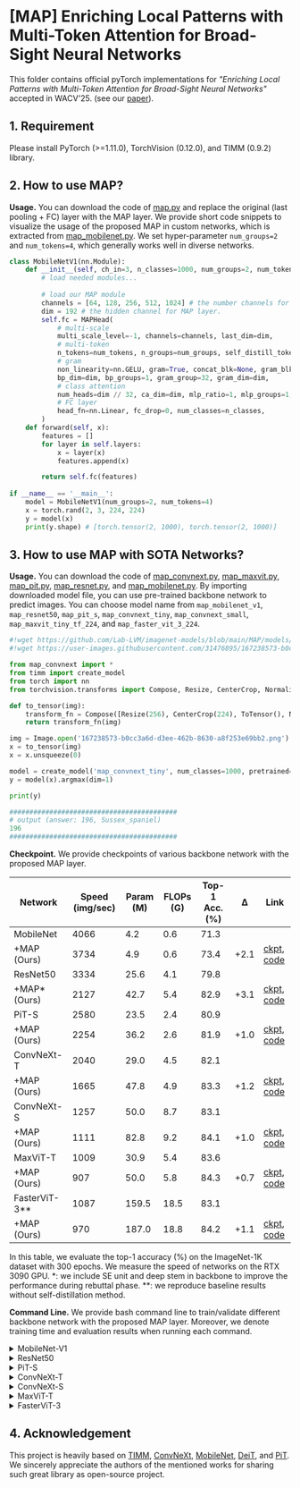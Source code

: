 # [MAP] Enriching Local Patterns with Multi-Token Attention for Broad-Sight Neural Networks

This folder contains official pyTorch implementations for *"Enriching Local Patterns with Multi-Token Attention for Broad-Sight Neural Networks"* accepted in WACV'25. (see our [paper]()).



## 1. Requirement

Please install PyTorch (>=1.11.0), TorchVision (0.12.0), and TIMM (0.9.2) library. 

## 2. How to use MAP?

**Usage.** You can download the code of [map.py](models/map.py) and replace the original (last pooling + FC) layer with the MAP layer. We provide short code snippets to visualize the usage of the proposed MAP in custom networks, which is extracted from [map_mobilenet.py](models/map_mobilenet.py). We set hyper-parameter `num_groups=2` and `num_tokens=4`, which generally works well in diverse networks.

```python
class MobileNetV1(nn.Module):
    def __init__(self, ch_in=3, n_classes=1000, num_groups=2, num_tokens=4):
        # load needed modules...
        
        # load our MAP module
        channels = [64, 128, 256, 512, 1024] # the number channels for 5 stage features maps
        dim = 192 # the hidden channel for MAP layer.
        self.fc = MAPHead(
            # multi-scale
            multi_scale_level=-1, channels=channels, last_dim=dim,
            # multi-token
            n_tokens=num_tokens, n_groups=num_groups, self_distill_token=False,
            # gram
            non_linearity=nn.GELU, gram=True, concat_blk=None, gram_blk=nn.Identity,
            bp_dim=dim, bp_groups=1, gram_group=32, gram_dim=dim,
            # class attention
            num_heads=dim // 32, ca_dim=dim, mlp_ratio=1, mlp_groups=1, interactive=True,
            # FC layer
            head_fn=nn.Linear, fc_drop=0, num_classes=n_classes,
        )
    def forward(self, x):
        features = []
		for layer in self.layers:
            x = layer(x)
            features.append(x)

		return self.fc(features)
   
if __name__ == '__main__':
    model = MobileNetV1(num_groups=2, num_tokens=4)
    x = torch.rand(2, 3, 224, 224)
    y = model(x) 
    print(y.shape) # [torch.tensor(2, 1000), torch.tensor(2, 1000)]
```



## 3. How to use MAP with SOTA Networks?

**Usage.** You can download the code of [map_convnext.py](models/map_convnext.py), [map_maxvit.py](models/map_maxvit.py), [map_pit.py](models/map_pit.py), [map_resnet.py](models/map_resnet.py), and [map_mobilenet.py](models/map_mobilenet.py). By importing downloaded model file, you can use pre-trained backbone network to predict images. You can choose model name from `map_mobilenet_v1`, `map_resnet50`, `map_pit_s`, `map_convnext_tiny`, `map_convnext_small`, `map_maxvit_tiny_tf_224`, and `map_faster_vit_3_224`.

```python
#!wget https://github.com/Lab-LVM/imagenet-models/blob/main/MAP/models/map_convnext.py
#!wget https://user-images.githubusercontent.com/31476895/167238573-b0cc3a6d-d3ee-462b-8630-a8f253e69bb2.png

from map_convnext import *
from timm import create_model
from torch import nn
from torchvision.transforms import Compose, Resize, CenterCrop, Normalize, ToTensor

def to_tensor(img):
    transform_fn = Compose([Resize(256), CenterCrop(224), ToTensor(), Normalize((0.485, 0.456, 0.406), (0.229, 0.224, 0.225))])
    return transform_fn(img)

img = Image.open('167238573-b0cc3a6d-d3ee-462b-8630-a8f253e69bb2.png').convert('RGB')
x = to_tensor(img)
x = x.unsqueeze(0)

model = create_model('map_convnext_tiny', num_classes=1000, pretrained=True) 
y = model(x).argmax(dim=1)

print(y)

##########################################
# output (answer: 196, Sussex_spaniel)
196
##########################################
```





**Checkpoint.** We provide checkpoints of various backbone network with the proposed MAP layer. 

| Network       | Speed (img/sec) | Param (M) | FLOPs (G) | Top-1 Acc. (%) | Δ    | Link                                      |
| ------------- | --------------- | --------- | --------- | -------------- | ---- | ----------------------------------------- |
| MobileNet     | 4066            | 4.2       | 0.6       | 71.3           |      |                                           |
| +MAP (Ours)   | 3734            | 4.9       | 0.6       | 73.4           | +2.1 | [ckpt](), [code](models/map_mobilenet.py) |
| ResNet50      | 3334            | 25.6      | 4.1       | 79.8           |      |                                           |
| +MAP* (Ours)  | 2127            | 42.7      | 5.4       | 82.9           | +3.1 | [ckpt](), [code](models/map_resnet.py)    |
| PiT-S         | 2580            | 23.5      | 2.4       | 80.9           |      |                                           |
| +MAP (Ours)   | 2254            | 36.2      | 2.6       | 81.9           | +1.0 | [ckpt](), [code](models/map_pit.py)       |
| ConvNeXt-T    | 2040            | 29.0      | 4.5       | 82.1           |      |                                           |
| +MAP (Ours)   | 1665            | 47.8      | 4.9       | 83.3           | +1.2 | [ckpt](), [code](models/map_convnext.py)  |
| ConvNeXt-S    | 1257            | 50.0      | 8.7       | 83.1           |      |                                           |
| +MAP (Ours)   | 1111            | 82.8      | 9.2       | 84.1           | +1.0 | [ckpt](), [code](models/map_convnext.py)  |
| MaxViT-T      | 1009            | 30.9      | 5.4       | 83.6           |      |                                           |
| +MAP (Ours)   | 907             | 50.0      | 5.8       | 84.3           | +0.7 | [ckpt](), [code](models/map_maxvit.py)    |
| FasterViT-3** | 1087            | 159.5     | 18.5      | 83.1           |      |                                           |
| +MAP (Ours)   | 970             | 187.0     | 18.8      | 84.2           | +1.1 | [ckpt](), [code](models/map_fastervit.py) |

In this table, we evaluate the top-1 accuracy (%) on the ImageNet-1K dataset with 300 epochs. We measure the speed of networks on the RTX 3090 GPU. *: we include SE unit and deep stem in backbone to improve the performance during rebuttal phase. **: we reproduce baseline results without self-distillation method.



**Command Line.** We provide bash command line to train/validate different backbone network with the proposed MAP layer. Moreover, we denote training time and evaluation results when running each command.



<details>
    <summary>MobileNet-V1</summary>



**Train Command Line.**

```bash
CUDA_VISIBLE_DEVICES=0,1, torchrun --nproc_per_node=2 --master_port=12345 train_with_script.py mobilenet_v1 -c 0,1 -m map_mobilenet_v1
```



**Validation Command Line.** Running this command line will result in: *Acc@1 73.430 (26.570) Acc@5 91.364 (8.636)*

```bash
hankyul@hankyul:~$ CUDA_VISIBLE_DEVICES=0, python validate.py imageNet --model map_mobilenet_v1 --checkpoint ../output/result/map_mobilenet_v1.pth.tar --crop-pct 0.95

Validating in mixed precision with native PyTorch AMP.
Loaded state_dict from checkpoint '../output/result/map_mobilenet_v1.pth.tar'
Model map_mobilenet_v1 created, param count: 4879612
Data processing configuration for current model + dataset:
        input_size: (3, 224, 224)
        interpolation: bicubic
        mean: (0.485, 0.456, 0.406)
        std: (0.229, 0.224, 0.225)
        crop_pct: 0.95
        crop_mode: center
Test: [   0/196]  Time: 2.181s (2.181s,  117.40/s)  Loss:  0.5522 (0.5522)  Acc@1:  85.938 ( 85.938)  Acc@5:  97.266 ( 97.266)
Test: [  10/196]  Time: 0.031s (0.468s,  546.69/s)  Loss:  1.0576 (0.7478)  Acc@1:  78.125 ( 81.499)  Acc@5:  91.406 ( 94.922)
Test: [  20/196]  Time: 0.031s (0.435s,  588.22/s)  Loss:  0.8672 (0.7753)  Acc@1:  82.031 ( 80.748)  Acc@5:  91.406 ( 94.438)
Test: [  30/196]  Time: 0.031s (0.388s,  660.54/s)  Loss:  0.8032 (0.7351)  Acc@1:  78.906 ( 81.704)  Acc@5:  95.703 ( 94.645)
Test: [  40/196]  Time: 0.555s (0.398s,  643.40/s)  Loss:  0.8394 (0.8033)  Acc@1:  79.688 ( 79.449)  Acc@5:  94.922 ( 94.484)
Test: [  50/196]  Time: 0.031s (0.374s,  684.70/s)  Loss:  0.5137 (0.8053)  Acc@1:  88.672 ( 79.159)  Acc@5:  95.703 ( 94.669)
Test: [  60/196]  Time: 1.390s (0.394s,  650.34/s)  Loss:  1.0215 (0.8163)  Acc@1:  71.094 ( 78.855)  Acc@5:  93.359 ( 94.743)
Test: [  70/196]  Time: 0.031s (0.376s,  681.73/s)  Loss:  0.8979 (0.7989)  Acc@1:  76.172 ( 79.363)  Acc@5:  92.578 ( 94.883)
Test: [  80/196]  Time: 1.031s (0.383s,  668.91/s)  Loss:  1.4590 (0.8268)  Acc@1:  64.844 ( 78.834)  Acc@5:  89.062 ( 94.541)
Test: [  90/196]  Time: 0.032s (0.372s,  689.01/s)  Loss:  2.0449 (0.8793)  Acc@1:  48.828 ( 77.704)  Acc@5:  81.250 ( 93.879)
Test: [ 100/196]  Time: 1.321s (0.376s,  680.96/s)  Loss:  1.4414 (0.9332)  Acc@1:  60.547 ( 76.613)  Acc@5:  87.500 ( 93.232)
Test: [ 110/196]  Time: 0.031s (0.368s,  696.45/s)  Loss:  0.9023 (0.9504)  Acc@1:  76.953 ( 76.270)  Acc@5:  92.578 ( 93.014)
Test: [ 120/196]  Time: 0.525s (0.369s,  692.85/s)  Loss:  1.5664 (0.9697)  Acc@1:  64.844 ( 75.988)  Acc@5:  82.812 ( 92.691)
Test: [ 130/196]  Time: 0.031s (0.367s,  698.08/s)  Loss:  0.8574 (1.0029)  Acc@1:  76.172 ( 75.057)  Acc@5:  94.531 ( 92.357)
Test: [ 140/196]  Time: 0.217s (0.364s,  702.99/s)  Loss:  1.0977 (1.0188)  Acc@1:  71.484 ( 74.670)  Acc@5:  91.016 ( 92.160)
Test: [ 150/196]  Time: 0.031s (0.365s,  701.51/s)  Loss:  1.1875 (1.0396)  Acc@1:  74.219 ( 74.252)  Acc@5:  87.500 ( 91.828)
Test: [ 160/196]  Time: 0.091s (0.362s,  707.63/s)  Loss:  0.8408 (1.0530)  Acc@1:  79.688 ( 74.017)  Acc@5:  94.531 ( 91.627)
Test: [ 170/196]  Time: 0.032s (0.364s,  703.98/s)  Loss:  0.6958 (1.0715)  Acc@1:  82.812 ( 73.563)  Acc@5:  96.484 ( 91.422)
Test: [ 180/196]  Time: 0.031s (0.359s,  712.99/s)  Loss:  1.2354 (1.0867)  Acc@1:  66.797 ( 73.235)  Acc@5:  92.188 ( 91.203)
Test: [ 190/196]  Time: 0.031s (0.361s,  708.47/s)  Loss:  1.2754 (1.0837)  Acc@1:  67.188 ( 73.272)  Acc@5:  93.750 ( 91.296)
 * Acc@1 73.430 (26.570) Acc@5 91.364 (8.636)
--result
{
    "model": "map_mobilenet_v1",
    "top1": 73.43,
    "top1_err": 26.57,
    "top5": 91.364,
    "top5_err": 8.636,
    "param_count": 4.88,
    "img_size": 224,
    "cropt_pct": 0.95,
    "interpolation": "bicubic"
}
```



</details>



<details>
    <summary>ResNet50</summary>



**Train Command Line.**

```bash
CUDA_VISIBLE_DEVICES=0,1, torchrun --nproc_per_node=2 --master_port=12345 train_with_script.py resnet50 -c 0,1 -m map_resnet50
```



**Validation Command Line.** Running this command line will result in: *Acc@1 82.850 (17.150) Acc@5 95.946 (4.054)*

```bash
hankyul@hankyul:~$ CUDA_VISIBLE_DEVICES=0, python validate.py imageNet --model map_resnet50 --checkpoint ../output/result/map_resnet50.pth.tar --crop-pct 0.95

Validating in mixed precision with native PyTorch AMP.
Loaded state_dict from checkpoint '../output/result/map_resnet50.pth.tar'
Model map_resnet50 created, param count: 42708288
Data processing configuration for current model + dataset:
        input_size: (3, 224, 224)
        interpolation: bicubic
        mean: (0.485, 0.456, 0.406)
        std: (0.229, 0.224, 0.225)
        crop_pct: 0.95
        crop_mode: center
Test: [   0/196]  Time: 2.147s (2.147s,  119.21/s)  Loss:  0.3633 (0.3633)  Acc@1:  93.359 ( 93.359)  Acc@5:  98.438 ( 98.438)
Test: [  10/196]  Time: 0.141s (0.497s,  515.53/s)  Loss:  0.7866 (0.5349)  Acc@1:  81.641 ( 87.322)  Acc@5:  96.094 ( 97.940)
Test: [  20/196]  Time: 0.140s (0.448s,  571.50/s)  Loss:  0.4805 (0.5474)  Acc@1:  92.188 ( 87.109)  Acc@5:  96.094 ( 97.489)
Test: [  30/196]  Time: 0.141s (0.401s,  638.08/s)  Loss:  0.6211 (0.5105)  Acc@1:  86.719 ( 88.281)  Acc@5:  95.703 ( 97.606)
Test: [  40/196]  Time: 0.402s (0.403s,  635.01/s)  Loss:  0.5420 (0.5530)  Acc@1:  89.453 ( 87.309)  Acc@5:  97.656 ( 97.513)
Test: [  50/196]  Time: 0.140s (0.383s,  668.81/s)  Loss:  0.3384 (0.5546)  Acc@1:  94.531 ( 87.217)  Acc@5:  98.047 ( 97.534)
Test: [  60/196]  Time: 1.115s (0.399s,  641.80/s)  Loss:  0.7329 (0.5745)  Acc@1:  82.812 ( 86.834)  Acc@5:  96.484 ( 97.496)
Test: [  70/196]  Time: 0.140s (0.384s,  666.24/s)  Loss:  0.5967 (0.5592)  Acc@1:  86.328 ( 87.181)  Acc@5:  98.438 ( 97.629)
Test: [  80/196]  Time: 0.692s (0.389s,  657.70/s)  Loss:  1.0684 (0.5800)  Acc@1:  74.609 ( 86.796)  Acc@5:  95.703 ( 97.454)
Test: [  90/196]  Time: 0.141s (0.380s,  673.61/s)  Loss:  1.4502 (0.6135)  Acc@1:  64.844 ( 85.955)  Acc@5:  91.406 ( 97.154)
Test: [ 100/196]  Time: 0.793s (0.382s,  670.41/s)  Loss:  0.9629 (0.6526)  Acc@1:  76.562 ( 85.044)  Acc@5:  92.578 ( 96.790)
Test: [ 110/196]  Time: 0.141s (0.376s,  680.75/s)  Loss:  0.5264 (0.6631)  Acc@1:  86.719 ( 84.783)  Acc@5:  97.656 ( 96.653)
Test: [ 120/196]  Time: 0.141s (0.377s,  678.49/s)  Loss:  0.9111 (0.6704)  Acc@1:  80.469 ( 84.740)  Acc@5:  93.359 ( 96.501)
Test: [ 130/196]  Time: 0.141s (0.377s,  679.82/s)  Loss:  0.4512 (0.6929)  Acc@1:  89.844 ( 84.041)  Acc@5:  98.438 ( 96.371)
Test: [ 140/196]  Time: 0.142s (0.374s,  684.15/s)  Loss:  0.6763 (0.7028)  Acc@1:  84.375 ( 83.818)  Acc@5:  96.875 ( 96.304)
Test: [ 150/196]  Time: 0.141s (0.374s,  683.60/s)  Loss:  0.6851 (0.7135)  Acc@1:  87.109 ( 83.589)  Acc@5:  95.703 ( 96.189)
Test: [ 160/196]  Time: 0.141s (0.372s,  688.16/s)  Loss:  0.4453 (0.7222)  Acc@1:  91.016 ( 83.424)  Acc@5:  97.266 ( 96.086)
Test: [ 170/196]  Time: 0.142s (0.373s,  686.19/s)  Loss:  0.4734 (0.7341)  Acc@1:  89.844 ( 83.135)  Acc@5:  98.828 ( 95.970)
Test: [ 180/196]  Time: 0.142s (0.370s,  691.11/s)  Loss:  0.9429 (0.7444)  Acc@1:  74.609 ( 82.856)  Acc@5:  96.094 ( 95.902)
Test: [ 190/196]  Time: 0.141s (0.370s,  691.18/s)  Loss:  0.9922 (0.7462)  Acc@1:  74.609 ( 82.782)  Acc@5:  96.484 ( 95.910)
 * Acc@1 82.850 (17.150) Acc@5 95.946 (4.054)
--result
{
    "model": "map_resnet50",
    "top1": 82.85,
    "top1_err": 17.15,
    "top5": 95.946,
    "top5_err": 4.054,
    "param_count": 42.71,
    "img_size": 224,
    "cropt_pct": 0.95,
    "interpolation": "bicubic"
}
```



</details>





<details>
    <summary>PiT-S</summary>



**Train Command Line.**

```bash
CUDA_VISIBLE_DEVICES=0,1, torchrun --nproc_per_node=2 --master_port=12345 train_with_script.py pit_s -c 0,1 -m map_pit_s
```



**Validation Command Line.** Running this command line will result in: *Acc@1 81.888 (18.112) Acc@5 95.810 (4.190)*

```bash
hankyul@hankyul:~$ CUDA_VISIBLE_DEVICES=0, python validate.py imageNet --model map_pit_s --checkpoint ../output/result/map_pit_s.pth.tar --crop-pct 0.95

Validating in mixed precision with native PyTorch AMP.
Loaded state_dict from checkpoint '../output/result/map_pit_s.pth.tar'
Model map_pit_s created, param count: 36147424
Data processing configuration for current model + dataset:
        input_size: (3, 224, 224)                                                                           		interpolation: bicubic
        mean: (0.485, 0.456, 0.406)
        std: (0.229, 0.224, 0.225)
        crop_pct: 0.95
        crop_mode: center
Test: [   0/196]  Time: 2.017s (2.017s,  126.91/s)  Loss:  0.6191 (0.6191)  Acc@1:  91.406 ( 91.406)  Acc@5:  98.438 ( 98.438)
Test: [  10/196]  Time: 0.073s (0.461s,  555.87/s)  Loss:  0.9756 (0.7690)  Acc@1:  80.469 ( 86.932)  Acc@5:  95.312 ( 97.230)
Test: [  20/196]  Time: 0.073s (0.432s,  592.55/s)  Loss:  0.7188 (0.7809)  Acc@1:  93.359 ( 86.514)  Acc@5:  95.703 ( 97.210)
Test: [  30/196]  Time: 0.073s (0.386s,  663.68/s)  Loss:  0.8765 (0.7546)  Acc@1:  85.547 ( 87.550)  Acc@5:  95.312 ( 97.303)
Test: [  40/196]  Time: 0.363s (0.392s,  653.07/s)  Loss:  0.8472 (0.7992)  Acc@1:  87.891 ( 86.423)  Acc@5:  97.266 ( 97.161)
Test: [  50/196]  Time: 0.073s (0.370s,  691.94/s)  Loss:  0.6313 (0.8056)  Acc@1:  92.188 ( 86.144)  Acc@5:  98.047 ( 97.273)
Test: [  60/196]  Time: 1.071s (0.389s,  658.59/s)  Loss:  0.9331 (0.8177)  Acc@1:  82.812 ( 85.873)  Acc@5:  96.094 ( 97.323)
Test: [  70/196]  Time: 0.073s (0.373s,  686.83/s)  Loss:  0.8252 (0.8034)  Acc@1:  84.766 ( 86.163)  Acc@5:  99.219 ( 97.464)
Test: [  80/196]  Time: 0.578s (0.379s,  675.00/s)  Loss:  1.2754 (0.8180)  Acc@1:  68.750 ( 85.745)  Acc@5:  94.141 ( 97.314)
Test: [  90/196]  Time: 0.073s (0.369s,  693.59/s)  Loss:  1.5830 (0.8485)  Acc@1:  62.109 ( 84.856)  Acc@5:  91.016 ( 96.978)
Test: [ 100/196]  Time: 0.701s (0.372s,  687.29/s)  Loss:  1.1084 (0.8816)  Acc@1:  76.953 ( 83.942)  Acc@5:  94.922 ( 96.670)
Test: [ 110/196]  Time: 0.073s (0.365s,  701.08/s)  Loss:  0.8379 (0.8912)  Acc@1:  83.594 ( 83.731)  Acc@5:  97.266 ( 96.586)
Test: [ 120/196]  Time: 0.073s (0.369s,  694.34/s)  Loss:  1.1680 (0.8976)  Acc@1:  76.562 ( 83.694)  Acc@5:  94.141 ( 96.459)
Test: [ 130/196]  Time: 0.073s (0.365s,  700.74/s)  Loss:  0.6709 (0.9176)  Acc@1:  88.281 ( 83.015)  Acc@5:  98.828 ( 96.311)
Test: [ 140/196]  Time: 0.073s (0.365s,  700.86/s)  Loss:  0.9141 (0.9267)  Acc@1:  85.156 ( 82.865)  Acc@5:  95.703 ( 96.207)
Test: [ 150/196]  Time: 0.073s (0.364s,  703.82/s)  Loss:  1.0039 (0.9382)  Acc@1:  82.422 ( 82.580)  Acc@5:  94.922 ( 96.070)
Test: [ 160/196]  Time: 0.074s (0.363s,  705.85/s)  Loss:  0.7676 (0.9470)  Acc@1:  89.844 ( 82.388)  Acc@5:  96.094 ( 95.926)
Test: [ 170/196]  Time: 0.074s (0.362s,  706.40/s)  Loss:  0.6899 (0.9570)  Acc@1:  87.891 ( 82.111)  Acc@5:  98.828 ( 95.836)
Test: [ 180/196]  Time: 0.073s (0.362s,  707.86/s)  Loss:  1.0742 (0.9658)  Acc@1:  76.562 ( 81.848)  Acc@5:  97.266 ( 95.755)
Test: [ 190/196]  Time: 0.073s (0.360s,  711.28/s)  Loss:  1.0967 (0.9649)  Acc@1:  75.391 ( 81.802)  Acc@5:  98.047 ( 95.783)
 * Acc@1 81.888 (18.112) Acc@5 95.810 (4.190)
--result
{
    "model": "map_pit_s",
    "top1": 81.888,
    "top1_err": 18.112,
    "top5": 95.81,
    "top5_err": 4.19,
    "param_count": 36.15,
    "img_size": 224,
    "cropt_pct": 0.95,
    "interpolation": "bicubic"
}
```



</details>



<details>
    <summary>ConvNeXt-T</summary>



**Train Command Line.**

```bash
CUDA_VISIBLE_DEVICES=0,1, torchrun --nproc_per_node=2 --master_port=12345 train_with_script.py convnext_tiny -c 0,1 -m map_convnext_tiny
```



**Validation Command Line.** Running this command line will result in: *Acc@1 83.166 (16.834) Acc@5 96.272 (3.728)*. This result is slightly different than original table. This is because we save a checkpoint at the last epoch. We apologize for providing a checkpoint saved at the last epoch, not best epoch.

```bash
hankyul@hankyul:~$ CUDA_VISIBLE_DEVICES=0, python validate.py imageNet --model map_convnext_tiny --checkpoint ../output/result/map_convnext_tiny.pth.tar --crop-pct 0.875

Validating in mixed precision with native PyTorch AMP.                                                       Loaded state_dict from checkpoint '../output/result/map_convnext_tiny.pth.tar'                               Model map_convnext_tiny created, param count: 47833760                                                       Data processing configuration for current model + dataset:                                                   		input_size: (3, 224, 224)                                                                                   interpolation: bicubic                                                                                       mean: (0.485, 0.456, 0.406)                                                                                 std: (0.229, 0.224, 0.225)                                                                                   crop_pct: 0.875                                                                                             crop_mode: center                                                                                    Test: [   0/196]  Time: 2.565s (2.565s,   99.81/s)  Loss:  0.4282 (0.4282)  Acc@1:  92.969 ( 92.969)  Acc@5:  98.047 ( 98.047)                                                             
Test: [  10/196]  Time: 0.158s (0.544s,  470.83/s)  Loss:  0.7935 (0.5830)  Acc@1:  80.859 ( 87.500)  Acc@5:  96.875 ( 98.011)                                                             
Test: [  20/196]  Time: 0.158s (0.474s,  540.13/s)  Loss:  0.4712 (0.5862)  Acc@1:  92.578 ( 87.370)  Acc@5:  97.656 ( 97.805)                                                             
Test: [  30/196]  Time: 0.158s (0.422s,  607.18/s)  Loss:  0.6553 (0.5506)  Acc@1:  86.719 ( 88.521)  Acc@5:  97.266 ( 97.946)                                                             
Test: [  40/196]  Time: 0.158s (0.412s,  621.84/s)  Loss:  0.5591 (0.5937)  Acc@1:  88.672 ( 87.443)  Acc@5:  98.047 ( 97.723)                                                             
Test: [  50/196]  Time: 0.158s (0.391s,  654.33/s)  Loss:  0.4050 (0.5972)  Acc@1:  92.969 ( 87.240)  Acc@5:  98.047 ( 97.741)                                                             
Test: [  60/196]  Time: 0.943s (0.407s,  628.50/s)  Loss:  0.7285 (0.6144)  Acc@1:  82.812 ( 86.808)  Acc@5:  96.875 ( 97.733)                                                             
Test: [  70/196]  Time: 0.158s (0.392s,  652.42/s)  Loss:  0.6626 (0.6009)  Acc@1:  84.375 ( 87.082)  Acc@5:  98.047 ( 97.838)                                                             
Test: [  80/196]  Time: 0.578s (0.397s,  644.21/s)  Loss:  1.0674 (0.6206)  Acc@1:  72.266 ( 86.661)  Acc@5:  95.312 ( 97.666)                                                             
Test: [  90/196]  Time: 0.158s (0.389s,  658.93/s)  Loss:  1.4648 (0.6512)  Acc@1:  65.625 ( 85.869)  Acc@5:  92.188 ( 97.399)                                                             
Test: [ 100/196]  Time: 0.778s (0.390s,  655.78/s)  Loss:  0.8628 (0.6884)  Acc@1:  78.516 ( 85.025)  Acc@5:  96.484 ( 97.084)                                                             
Test: [ 110/196]  Time: 0.158s (0.384s,  666.59/s)  Loss:  0.6924 (0.7007)  Acc@1:  87.109 ( 84.783)  Acc@5:  98.047 ( 96.970)                                                             
Test: [ 120/196]  Time: 0.158s (0.386s,  663.78/s)  Loss:  0.9434 (0.7065)  Acc@1:  80.859 ( 84.772)  Acc@5:  93.750 ( 96.843)                                                             
Test: [ 130/196]  Time: 0.158s (0.384s,  667.50/s)  Loss:  0.4998 (0.7252)  Acc@1:  89.062 ( 84.247)  Acc@5:  97.656 ( 96.642)                                                             
Test: [ 140/196]  Time: 0.159s (0.382s,  670.28/s)  Loss:  0.7427 (0.7355)  Acc@1:  84.766 ( 84.031)  Acc@5:  96.484 ( 96.562)                                                             
Test: [ 150/196]  Time: 0.159s (0.381s,  671.68/s)  Loss:  0.7056 (0.7445)  Acc@1:  86.719 ( 83.824)  Acc@5:  96.094 ( 96.456)                                                             
Test: [ 160/196]  Time: 0.159s (0.379s,  675.61/s)  Loss:  0.5107 (0.7516)  Acc@1:  89.844 ( 83.645)  Acc@5:  98.047 ( 96.378)                                                             
Test: [ 170/196]  Time: 0.158s (0.380s,  674.32/s)  Loss:  0.4509 (0.7618)  Acc@1:  91.016 ( 83.386)  Acc@5:  98.047 ( 96.281)                                                             
Test: [ 180/196]  Time: 0.159s (0.378s,  678.05/s)  Loss:  1.0498 (0.7705)  Acc@1:  76.562 ( 83.143)  Acc@5:  94.922 ( 96.228)                                                             
Test: [ 190/196]  Time: 0.159s (0.377s,  678.77/s)  Loss:  1.1494 (0.7721)  Acc@1:  74.219 ( 83.113)  Acc@5:  97.656 ( 96.249)                                                              
* Acc@1 83.166 (16.834) Acc@5 96.272 (3.728)                                                                 
--result                                                                        
{                                                                                    
"model": "map_convnext_tiny",                                                        
"top1": 83.166,                                                                 
"top1_err": 16.834,                                                                
"top5": 96.272,                                                                   
"top5_err": 3.728,                                                              
"param_count": 47.83,                                                             
"img_size": 224,                                                               
"cropt_pct": 0.875,                                                             
"interpolation": "bicubic"                                                             
}
```



</details>



<details>
    <summary>ConvNeXt-S</summary>



**Train Command Line.**

```bash
CUDA_VISIBLE_DEVICES=0,1, torchrun --nproc_per_node=2 --master_port=12345 train_with_script.py convnext_small -c 0,1 -m map_convnext_small
```



**Validation Command Line.** Running this command line will result in: *Acc@1 84.050 (15.950) Acc@5 96.668 (3.332)*

```bash
hankyul@hankyul:~$ CUDA_VISIBLE_DEVICES=0, python validate.py imageNet --model map_convnext_small --checkpoint ../output/result/map_convnext_small.pth.tar --crop-pct 0.875

Validating in mixed precision with native PyTorch AMP.
Loaded state_dict from checkpoint '../output/result/map_convnext_small.pth.tar'
Model map_convnext_small created, param count: 82837664
Data processing configuration for current model + dataset:                                                   input_size: (3, 224, 224)
        interpolation: bicubic
        mean: (0.485, 0.456, 0.406)
        std: (0.229, 0.224, 0.225)
        crop_pct: 0.875
        crop_mode: center
Test: [   0/196]  Time: 2.264s (2.264s,  113.07/s)  Loss:  0.4075 (0.4075)  Acc@1:  93.359 ( 93.359)  Acc@5:  98.438 ( 98.438)
Test: [  10/196]  Time: 0.230s (0.540s,  474.22/s)  Loss:  0.7920 (0.5697)  Acc@1:  82.812 ( 87.891)  Acc@5:  96.875 ( 98.082)
Test: [  20/196]  Time: 0.230s (0.467s,  548.75/s)  Loss:  0.4526 (0.5734)  Acc@1:  93.750 ( 88.114)  Acc@5:  97.266 ( 97.991)
Test: [  30/196]  Time: 0.231s (0.422s,  606.36/s)  Loss:  0.6523 (0.5364)  Acc@1:  88.672 ( 89.226)  Acc@5:  96.484 ( 98.059)
Test: [  40/196]  Time: 0.291s (0.411s,  622.15/s)  Loss:  0.4976 (0.5718)  Acc@1:  90.234 ( 88.310)  Acc@5:  98.047 ( 97.828)
Test: [  50/196]  Time: 0.231s (0.395s,  648.16/s)  Loss:  0.3381 (0.5730)  Acc@1:  94.922 ( 88.105)  Acc@5:  98.438 ( 97.871)
Test: [  60/196]  Time: 0.978s (0.408s,  627.74/s)  Loss:  0.7495 (0.5932)  Acc@1:  83.594 ( 87.699)  Acc@5:  97.266 ( 97.778)
Test: [  70/196]  Time: 0.231s (0.395s,  647.31/s)  Loss:  0.6494 (0.5802)  Acc@1:  85.156 ( 87.935)  Acc@5:  98.828 ( 97.926)
Test: [  80/196]  Time: 0.555s (0.397s,  644.14/s)  Loss:  0.9727 (0.5967)  Acc@1:  76.172 ( 87.543)  Acc@5:  95.703 ( 97.786)
Test: [  90/196]  Time: 0.231s (0.390s,  656.40/s)  Loss:  1.3926 (0.6252)  Acc@1:  68.750 ( 86.766)  Acc@5:  93.750 ( 97.558)
Test: [ 100/196]  Time: 0.685s (0.390s,  655.76/s)  Loss:  0.8296 (0.6594)  Acc@1:  80.859 ( 85.930)  Acc@5:  97.656 ( 97.331)
Test: [ 110/196]  Time: 0.231s (0.386s,  662.90/s)  Loss:  0.6191 (0.6713)  Acc@1:  86.719 ( 85.684)  Acc@5:  98.438 ( 97.213)
Test: [ 120/196]  Time: 0.231s (0.387s,  660.84/s)  Loss:  0.9072 (0.6742)  Acc@1:  80.078 ( 85.702)  Acc@5:  93.750 ( 97.111)
Test: [ 130/196]  Time: 0.231s (0.385s,  664.90/s)  Loss:  0.4678 (0.6933)  Acc@1:  89.844 ( 85.115)  Acc@5:  98.828 ( 96.979)
Test: [ 140/196]  Time: 0.231s (0.383s,  667.56/s)  Loss:  0.6221 (0.6996)  Acc@1:  86.719 ( 84.973)  Acc@5:  98.047 ( 96.914)
Test: [ 150/196]  Time: 0.231s (0.383s,  669.22/s)  Loss:  0.6587 (0.7083)  Acc@1:  86.719 ( 84.766)  Acc@5:  96.094 ( 96.828)
Test: [ 160/196]  Time: 0.233s (0.381s,  671.87/s)  Loss:  0.4668 (0.7163)  Acc@1:  90.234 ( 84.564)  Acc@5:  98.047 ( 96.749)
Test: [ 170/196]  Time: 0.232s (0.381s,  672.21/s)  Loss:  0.4465 (0.7258)  Acc@1:  91.016 ( 84.313)  Acc@5:  98.828 ( 96.660)
Test: [ 180/196]  Time: 0.232s (0.379s,  675.06/s)  Loss:  1.0576 (0.7355)  Acc@1:  73.438 ( 84.004)  Acc@5:  93.750 ( 96.625)
Test: [ 190/196]  Time: 0.232s (0.378s,  677.29/s)  Loss:  1.0264 (0.7365)  Acc@1:  76.562 ( 83.976)  Acc@5:  97.266 ( 96.632)
 * Acc@1 84.050 (15.950) Acc@5 96.668 (3.332)
--result
{
    "model": "map_convnext_small",
    "top1": 84.05,
    "top1_err": 15.95,
    "top5": 96.668,
    "top5_err": 3.332,
    "param_count": 82.84,
    "img_size": 224,
    "cropt_pct": 0.875,
    "interpolation": "bicubic"
}
```



</details>



<details>
    <summary>MaxViT-T</summary>



**Train Command Line.**

```bash
CUDA_VISIBLE_DEVICES=0,1, torchrun --nproc_per_node=2 --master_port=12345 train_with_script.py maxvit_tiny -c 0,1 -m map_maxvit_tiny_tf_224
```



**Validation Command Line.** Running this command line will result in: **

```bash
hankyul@hankyul:~$ CUDA_VISIBLE_DEVICES=0, python validate.py imageNet --model map_maxvit_tiny_tf_224 --checkpoint ../output/result/map_maxvit_tiny_tf_224.pth.tar --crop-pct 0.95

Validating in mixed precision with native PyTorch AMP.
Loaded state_dict from checkpoint '../output/result/map_maxvit_tiny_tf_224.pth.tar'
Model map_maxvit_tiny_tf_224 created, param count: 49958408
Data processing configuration for current model + dataset:
        input_size: (3, 224, 224)
        interpolation: bicubic
        mean: (0.485, 0.456, 0.406)
        std: (0.229, 0.224, 0.225)
        crop_pct: 0.95
        crop_mode: center
Test: [   0/196]  Time: 2.253s (2.253s,  113.63/s)  Loss:  0.8086 (0.8086)  Acc@1:  90.625 ( 90.625)  Acc@5:  98.047 ( 98.047)
Test: [  10/196]  Time: 0.287s (0.550s,  465.83/s)  Loss:  0.8350 (0.6176)  Acc@1:  80.469 ( 88.068)  Acc@5:  97.656 ( 98.295)
Test: [  20/196]  Time: 0.288s (0.458s,  559.24/s)  Loss:  0.4626 (0.5995)  Acc@1:  92.578 ( 88.467)  Acc@5:  97.266 ( 98.028)
Test: [  30/196]  Time: 0.287s (0.416s,  614.97/s)  Loss:  0.6895 (0.5658)  Acc@1:  87.891 ( 89.630)  Acc@5:  96.875 ( 98.122)
Test: [  40/196]  Time: 0.524s (0.406s,  631.04/s)  Loss:  0.5874 (0.6066)  Acc@1:  89.453 ( 88.586)  Acc@5:  97.656 ( 97.885)
Test: [  50/196]  Time: 0.289s (0.391s,  654.13/s)  Loss:  0.3916 (0.6071)  Acc@1:  94.531 ( 88.457)  Acc@5:  98.047 ( 97.924)
Test: [  60/196]  Time: 0.789s (0.401s,  638.02/s)  Loss:  0.7275 (0.6234)  Acc@1:  83.984 ( 88.006)  Acc@5:  96.094 ( 97.919)
Test: [  70/196]  Time: 0.288s (0.391s,  655.07/s)  Loss:  0.6660 (0.6093)  Acc@1:  87.109 ( 88.210)  Acc@5:  99.219 ( 98.041)
Test: [  80/196]  Time: 0.488s (0.391s,  654.53/s)  Loss:  1.0234 (0.6301)  Acc@1:  76.562 ( 87.780)  Acc@5:  95.703 ( 97.868)
Test: [  90/196]  Time: 0.289s (0.385s,  664.35/s)  Loss:  1.4121 (0.6555)  Acc@1:  65.234 ( 87.036)  Acc@5:  94.141 ( 97.678)
Test: [ 100/196]  Time: 0.626s (0.384s,  666.76/s)  Loss:  0.8306 (0.6882)  Acc@1:  78.906 ( 86.193)  Acc@5:  96.875 ( 97.428)
Test: [ 110/196]  Time: 0.290s (0.380s,  673.58/s)  Loss:  0.6528 (0.6982)  Acc@1:  86.719 ( 85.976)  Acc@5:  98.047 ( 97.347)
Test: [ 120/196]  Time: 0.384s (0.377s,  678.29/s)  Loss:  0.9229 (0.7006)  Acc@1:  80.859 ( 85.999)  Acc@5:  94.922 ( 97.266)
Test: [ 130/196]  Time: 0.290s (0.377s,  679.07/s)  Loss:  0.5000 (0.7192)  Acc@1:  90.625 ( 85.410)  Acc@5:  98.828 ( 97.137)
Test: [ 140/196]  Time: 0.290s (0.376s,  680.11/s)  Loss:  0.6929 (0.7266)  Acc@1:  86.328 ( 85.275)  Acc@5:  97.656 ( 97.094)
Test: [ 150/196]  Time: 0.290s (0.375s,  683.32/s)  Loss:  0.7080 (0.7342)  Acc@1:  87.109 ( 85.079)  Acc@5:  96.484 ( 97.038)
Test: [ 160/196]  Time: 0.290s (0.374s,  684.25/s)  Loss:  0.4592 (0.7419)  Acc@1:  92.188 ( 84.933)  Acc@5:  98.047 ( 96.941)
Test: [ 170/196]  Time: 0.291s (0.373s,  686.52/s)  Loss:  0.4602 (0.7520)  Acc@1:  92.188 ( 84.651)  Acc@5:  98.438 ( 96.889)
Test: [ 180/196]  Time: 0.292s (0.371s,  689.68/s)  Loss:  0.9453 (0.7631)  Acc@1:  78.906 ( 84.373)  Acc@5:  96.875 ( 96.847)
Test: [ 190/196]  Time: 0.291s (0.370s,  691.34/s)  Loss:  1.1465 (0.7688)  Acc@1:  74.219 ( 84.281)  Acc@5:  98.828 ( 96.853)
 * Acc@1 84.348 (15.652) Acc@5 96.876 (3.124)
--result
{
    "model": "map_maxvit_tiny_tf_224",
    "top1": 84.348,
    "top1_err": 15.652,
    "top5": 96.876,
    "top5_err": 3.124,
    "param_count": 49.96,
    "img_size": 224,
    "cropt_pct": 0.95,
    "interpolation": "bicubic"
}
```

​	

</details>



<details>
    <summary>FasterViT-3</summary>



**Train Command Line.**

```bash
CUDA_VISIBLE_DEVICES=0,1, torchrun --nproc_per_node=2 --master_port=12345 train_with_script.py faster_vit_3 -c 0,1 -m map_faster_vit_3_224
```



**Validation Command Line.** Running this command line will result in: *Acc@1 84.140 (15.860) Acc@5 96.652 (3.348)*

```bash
hankyul@hankyul:~$ CUDA_VISIBLE_DEVICES=0, python validate.py imageNet --model map_faster_vit_3_224 --checkpoint ../output/result/map_faster_vit_3_224.pth.tar --crop-pct 0.95

Validating in mixed precision with native PyTorch AMP.
/usr/local/lib/python3.10/dist-packages/torch/functional.py:504: UserWarning: torch.meshgrid: in an upcoming release, it will be required to pass the indexing argument. (Triggered internally at ../aten/src/ATen/native/TensorShape.cpp:3526.)
  return _VF.meshgrid(tensors, **kwargs)  # type: ignore[attr-defined]
Loaded state_dict from checkpoint '../output/result/map_faster_vit_3_224.pth.tar'
Model map_faster_vit_3_224 created, param count: 187338000
Data processing configuration for current model + dataset:
        input_size: (3, 224, 224)
        interpolation: bicubic
        mean: (0.485, 0.456, 0.406)                                                                         		std: (0.229, 0.224, 0.225)
        crop_pct: 0.95
        crop_mode: center
Test: [   0/196]  Time: 2.252s (2.252s,  113.66/s)  Loss:  0.5791 (0.5791)  Acc@1:  91.797 ( 91.797)  Acc@5:  98.047 ( 98.047)
Test: [  10/196]  Time: 0.287s (0.550s,  465.58/s)  Loss:  1.0273 (0.7488)  Acc@1:  80.859 ( 87.713)  Acc@5:  95.703 ( 97.834)
Test: [  20/196]  Time: 0.288s (0.463s,  553.34/s)  Loss:  0.6113 (0.7496)  Acc@1:  92.969 ( 87.723)  Acc@5:  96.875 ( 97.675)
Test: [  30/196]  Time: 0.289s (0.423s,  605.89/s)  Loss:  0.8291 (0.7121)  Acc@1:  87.500 ( 88.886)  Acc@5:  97.656 ( 97.921)
Test: [  40/196]  Time: 0.310s (0.405s,  632.57/s)  Loss:  0.7812 (0.7524)  Acc@1:  87.891 ( 87.910)  Acc@5:  97.656 ( 97.713)
Test: [  50/196]  Time: 0.287s (0.390s,  655.83/s)  Loss:  0.5962 (0.7538)  Acc@1:  94.531 ( 87.914)  Acc@5:  97.266 ( 97.756)
Test: [  60/196]  Time: 0.765s (0.401s,  639.12/s)  Loss:  0.9165 (0.7662)  Acc@1:  82.812 ( 87.487)  Acc@5:  96.094 ( 97.765)
Test: [  70/196]  Time: 0.289s (0.390s,  657.16/s)  Loss:  0.8433 (0.7511)  Acc@1:  86.328 ( 87.726)  Acc@5:  99.219 ( 97.942)
Test: [  80/196]  Time: 0.465s (0.389s,  657.38/s)  Loss:  1.2168 (0.7664)  Acc@1:  73.828 ( 87.375)  Acc@5:  95.312 ( 97.825)
Test: [  90/196]  Time: 0.289s (0.384s,  666.84/s)  Loss:  1.5352 (0.7934)  Acc@1:  67.969 ( 86.749)  Acc@5:  91.797 ( 97.536)
Test: [ 100/196]  Time: 0.631s (0.383s,  669.13/s)  Loss:  0.9883 (0.8241)  Acc@1:  79.297 ( 85.957)  Acc@5:  97.266 ( 97.297)
Test: [ 110/196]  Time: 0.290s (0.379s,  675.91/s)  Loss:  0.7856 (0.8344)  Acc@1:  89.062 ( 85.702)  Acc@5:  98.047 ( 97.213)
Test: [ 120/196]  Time: 0.290s (0.378s,  676.89/s)  Loss:  1.1211 (0.8372)  Acc@1:  78.516 ( 85.676)  Acc@5:  94.531 ( 97.130)
Test: [ 130/196]  Time: 0.289s (0.379s,  675.90/s)  Loss:  0.6089 (0.8547)  Acc@1:  90.234 ( 85.147)  Acc@5:  98.438 ( 96.994)
Test: [ 140/196]  Time: 0.290s (0.378s,  676.70/s)  Loss:  0.8213 (0.8596)  Acc@1:  86.328 ( 85.084)  Acc@5:  97.266 ( 96.933)
Test: [ 150/196]  Time: 0.292s (0.376s,  680.71/s)  Loss:  0.8613 (0.8699)  Acc@1:  86.328 ( 84.838)  Acc@5:  96.484 ( 96.826)
Test: [ 160/196]  Time: 0.291s (0.375s,  681.93/s)  Loss:  0.6108 (0.8773)  Acc@1:  90.625 ( 84.659)  Acc@5:  98.438 ( 96.749)
Test: [ 170/196]  Time: 0.292s (0.374s,  683.95/s)  Loss:  0.6099 (0.8883)  Acc@1:  92.188 ( 84.354)  Acc@5:  98.828 ( 96.679)
Test: [ 180/196]  Time: 0.291s (0.372s,  687.43/s)  Loss:  1.2012 (0.8974)  Acc@1:  78.906 ( 84.155)  Acc@5:  94.531 ( 96.614)
Test: [ 190/196]  Time: 0.291s (0.372s,  689.01/s)  Loss:  1.2158 (0.8989)  Acc@1:  73.438 ( 84.089)  Acc@5:  97.266 ( 96.619)
 * Acc@1 84.140 (15.860) Acc@5 96.652 (3.348)
--result
{
    "model": "map_faster_vit_3_224",
    "top1": 84.14,
    "top1_err": 15.86,
    "top5": 96.652,
    "top5_err": 3.348,
    "param_count": 187.34,
    "img_size": 224,
    "cropt_pct": 0.95,
    "interpolation": "bicubic"
}
```



</details>



## 4. Acknowledgement

This project is heavily based on [TIMM](https://github.com/huggingface/pytorch-image-models), [ConvNeXt](https://github.com/facebookresearch/ConvNeXt), [MobileNet](https://github.com/tensorflow/models/blob/master/research/slim/nets/mobilenet_v1.md), [DeiT](https://github.com/facebookresearch/deit), and [PiT](https://github.com/naver-ai/pit). We sincerely appreciate the authors of the mentioned works for sharing such great library as open-source project.